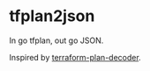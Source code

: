 # tfplan2json

In go tfplan, out go JSON.

Inspired by
[terraform-plan-decoder](https://github.com/pearkes/terraform-plan-decoder).
